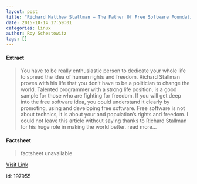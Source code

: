 ```yaml
---
layout: post
title: "Richard Matthew Stallman – The Father Of Free Software Foundation"
date: 2015-10-14 17:59:01
categories: Linux
author: Roy Schestowitz
tags: []
---
```



#### Extract
>You have to be really enthusiastic person to dedicate your whole life to spread the idea of human rights and freedom. Richard Stallman proves with his life that you don’t have to be a politician to change the world. Talented programmer with a strong life position, is a good sample for those who are fighting for freedom. If you will get deep into the free software idea, you could understand it clearly by promoting, using and developing free software. Free software is not about technics, it is about your and population’s rights and freedom. I could not leave this article without saying thanks to Richard Stallman for his huge role in making the world better. read more...

#### Factsheet
>factsheet unavailable

[Visit Link](http://www.tuxmachines.org/node/81068)

id:  197955


